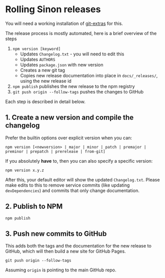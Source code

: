 # Rolling Sinon releases

You will need a working installation of [git-extras](https://github.com/tj/git-extras) for this.

The release process is mostly automated, here is a brief overview of the steps

1. `npm version [keyword]`
    - Updates `Changelog.txt` - you will need to edit this
    - Updates `AUTHORS`
    - Updates `package.json` with new version
    - Creates a new git tag
    - Copies new release documentation into place in `docs/_releases/`, using the new release id
2. `npm publish` publishes the new release to the npm registry
3. `git push origin --follow-tags` pushes the changes to GitHub

Each step is described in detail below.

## 1. Create a new version and compile the changelog

Prefer the builtin options over explicit version when you can:

```shell
npm version [<newversion> | major | minor | patch | premajor | preminor | prepatch | prerelease | from-git]
```

If you absolutely **have** to, then you can also specify a specific version:

```shell
npm version x.y.z
```

After this, your default editor will show the updated `Changelog.txt`. Please make edits to this to remove service commits (like updating `devDependencies`) and commits that only change documentation.

## 2. Publish to NPM

```shell
npm publish
```

## 3. Push new commits to GitHub

This adds both the tags and the documentation for the new release to GitHub, which will then build a new site for GitHub Pages.

```shell
git push origin --follow-tags
```

Assuming `origin` is pointing to the main GitHub repo.
